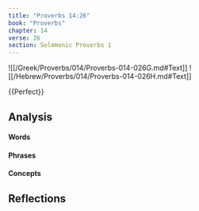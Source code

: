 ```yaml
---
title: "Proverbs 14:26"
book: "Proverbs"
chapter: 14
verse: 26
section: Solomonic Proverbs 1
---
```

![[/Greek/Proverbs/014/Proverbs-014-026G.md#Text]]
![[/Hebrew/Proverbs/014/Proverbs-014-026H.md#Text]]

{{Perfect}}

## Analysis

#### Words

#### Phrases

#### Concepts

## Reflections

